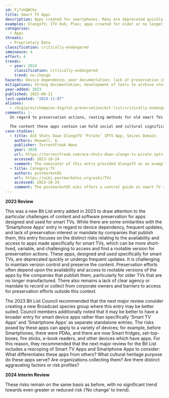 ```yaml
---
id: Fj7shQWCkv
title: Smart TV Apps
description: Apps created for smartphones. Many are deprecated quickly but others survive through multiple update cycles. It is hard to maintain version control and often dependent upon the company that publishes them. There is no clear agency or mandate to record or collect.
examples: UlangoTV; ITV Hub; Plex; apps created for older or no longer manufactured TVs
categories:
  - Apps
threats:
  - Proprietary Data
classification: critically-endangered
imminence: 4
effort: 4
trends:
  - year: 2024
    classification: critically-endangered
    trend: no-change
hazards: Device dependence; poor documentation; lack of preservation interest or mandate by company; uncertainty over IPR or the presence of orphaned works; deletion of stores or apps
mitigations: Strong documentation; development of tools to archive stores and preserve menus online via the WARC format, and for HTML5 and Flash-only based smart TV media; designated repository taking preservation responsibility and capacity to deliver
year-added: 2023
published: 2025-08-21
last-updated: "2024-11-07"
aliases:
  - /digipres/champion-digital-preservation/bit-list/critically-endangered/bitlist-smart-tv-apps
comments: |-
  In regard to preservation actions, rooting methods for old smart TVs are often non-existent or hard to do (and sometimes manageable when they do exist); it is challenging to buy or find owners of older smart TV units with removed-from-the-store apps that have rootable versions and/or is willing to root.

  The content these apps contain can hold social and cultural significance; they can provide a history of television, entertainment, and exclusive or unique content only made available through the apps specifically designed for smart TVs. Although there is a small community of people interested in old smart TVs and a bigger one focused on new ones too, in the future, when the technologies become even more obsolete, there will be researchers and others interested in looking back at Smart TVs as a piece of the history of entertainment and even culture.
case-studies:
  - title: ACE Shuts Down UlangoTV ‘Pirate’ IPTV App, Seizes Domain
    authors: Maxwell, A.
    publisher: TorrentFreak News
    year: 2020
    url: https://torrentfreak.com/ace-shuts-down-ulango-tv-pirate-iptv-app-seizes-domain-200113/
    accessed: 2023-10-24
    comment: The nominator of this entry provided UlangoTV as an example of an archive of old smart TV apps. The domain of UlangoTV, an app that aggregated live Internet Protocol Television (IPTV) streams, was taken down by the Alliance for Creativity and Entertainment (ACE). Domain records show that Ulango.tv is now owned by the Motion Picture Association, indicating an agreement and handover took place; at the time of writing, servers hosting the smart TV app archive are currently in an evidence locker with no indications for releasing without paying to get the full archive.
  - title: Category:TV
    authors: postmarketOS
    url: https://wiki.postmarketos.org/wiki/TVs
    accessed: 2023-10-24
    comment: The postmarketOS wiki offers a central guide on smart TV rooting methods for different models.
---
```

**2023 Review**

This was a new Bit List entry added in 2023 to draw attention to the particular challenges of content and software preservation for apps designed and used for smart TVs. While there are some similarities with the ‘Smartphone Apps’ entry in regard to device dependency, frequent updates, and lack of preservation interest or mandate by companies that publish them, this entry focuses on the distinct risks relating to the availability and access to apps made specifically for smart TVs, which can be more short-lived, variable, and challenging to access and find a rootable version for preservation actions. These apps, designed and used specifically for smart TVs, are deprecated quickly or undergo frequent updates. It is challenging to maintain version control and preserve the content. Preservation efforts often depend upon the availability and access to rootable versions of the apps by the companies that publish them, particularly for older TVs that are no longer manufactured. There also remains a lack of clear agency or mandate to record or collect from corporate owners and barriers to access for preservation efforts outside this context.

The 2023 Bit List Council recommended that the next major review consider creating a new Broadcast species group where this entry may be better suited. Council members additionally noted that it may be better to have a broader entry for smart device apps rather than specifically ‘Smart TV Apps’ and ‘Smartphone Apps’ as separate standalone entries. The risks posed by these apps can apply to a variety of devices; for example, before Smartphones, there were PDAs, and there are now Smart fridges, set-top-boxes, fire sticks, e-book readers, and other devices which have apps. For this reason, they recommended that the next major review for the Bit List includes a rescoping of Smart TV Apps and Smartphone Apps to consider: What differentiates these apps from others? What cultural heritage purpose do these apps serve? Are organizations collecting them? Are there distinct aggravating factors or risk profiles?

**2024 Interim Review**

These risks remain on the same basis as before, with no significant trend towards even greater or reduced risk (‘No change’ to trend).
